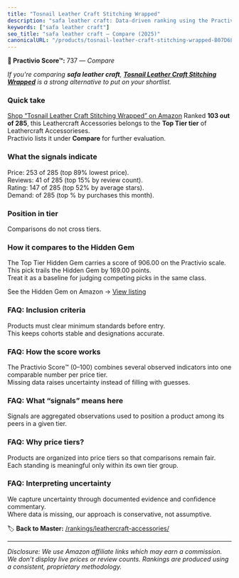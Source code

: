```yaml
---
title: "Tosnail Leather Craft Stitching Wrapped"
description: "safa leather craft: Data-driven ranking using the Practivio Score™. Positioned by quality, value, demand, findability, momentum."
keywords: ["safa leather craft"]
seo_title: "safa leather craft — Compare (2025)"
canonicalURL: "/products/tosnail-leather-craft-stitching-wrapped-B07D6LWDB1/"
---
```


**🛒 Practivio Score™:** 737 — _Compare_


*If you're comparing **safa leather craft**, **[Tosnail Leather Craft Stitching Wrapped](https://www.amazon.com/dp/B07D6LWDB1?tag=practivio-20)** is a strong alternative to put on your shortlist.*
### Quick take
[Shop “Tosnail Leather Craft Stitching Wrapped” on Amazon](https://www.amazon.com/dp/B07D6LWDB1?tag=practivio-20)
Ranked **103 out of 285**, this Leathercraft Accessories belongs to the **Top Tier tier** of Leathercraft Accessorieses.  
Practivio lists it under **Compare** for further evaluation.

### What the signals indicate
Price: 253 of 285 (top 89% lowest price).  
Reviews: 41 of 285 (top 15% by review count).  
Rating: 147 of 285 (top 52% by average stars).  
Demand:  of 285 (top % by purchases this month).

### Position in tier
Comparisons do not cross tiers.

### How it compares to the Hidden Gem
The Top Tier Hidden Gem carries a score of 906.00 on the Practivio scale.  
This pick trails the Hidden Gem by 169.00 points.  
Treat it as a baseline for judging competing picks in the same class.  

See the Hidden Gem on Amazon → [View listing](https://www.amazon.com/dp/B06XRDBGY6?tag=practivio-20)

### FAQ: Inclusion criteria
Products must clear minimum standards before entry.  
This keeps cohorts stable and designations accurate.

### FAQ: How the score works
The Practivio Score™ (0–100) combines several observed indicators into one comparable number per price tier.  
Missing data raises uncertainty instead of filling with guesses.

### FAQ: What “signals” means here
Signals are aggregated observations used to position a product among its peers in a given tier.

### FAQ: Why price tiers?
Products are organized into price tiers so that comparisons remain fair.  
Each standing is meaningful only within its own tier group.

### FAQ: Interpreting uncertainty
We capture uncertainty through documented evidence and confidence commentary.  
Where data is missing, our approach is conservative, not assumptive.

<!-- Missing template for Compare/CompareWithinPriceClass -->


🏷️ **Back to Master:** [/rankings/leathercraft-accessories/](/rankings/leathercraft-accessories/)

---
_Disclosure: We use Amazon affiliate links which may earn a commission. We don’t display live prices or review counts. Rankings are produced using a consistent, proprietary methodology._
